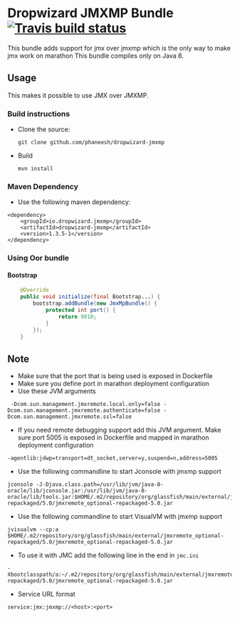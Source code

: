 # Dropwizard JMXMP Bundle [![Travis build status](https://travis-ci.org/phaneesh/dropwizard-jmxmp.svg?branch=master)](https://travis-ci.org/phaneesh/dropwizard-jmxmp)

This bundle adds support for jmx over jmxmp which is the only way to make jmx work on marathon 
This bundle compiles only on Java 8.
 
## Usage
This makes it possible to use JMX over JMXMP.
 
### Build instructions
  - Clone the source:

        git clone github.com/phaneesh/dropwizard-jmxmp

  - Build

        mvn install

### Maven Dependency
* Use the following maven dependency:
```
<dependency>
    <groupId>io.dropwizard.jmxmp</groupId>
    <artifactId>dropwizard-jmxmp</artifactId>
    <version>1.3.5-1</version>
</dependency>
```

### Using Oor bundle

#### Bootstrap
```java
    @Override
    public void initialize(final Bootstrap...) {
        bootstrap.addBundle(new JmxMpBundle() {
            protected int port() {
                return 9010;
            }    
        });
    }
```

## Note
* Make sure that the port that is being used is exposed in Dockerfile
* Make sure you define port in marathon deployment configuration
* Use these JVM arguments 
```
 -Dcom.sun.management.jmxremote.local.only=false -Dcom.sun.management.jmxremote.authenticate=false -Dcom.sun.management.jmxremote.ssl=false
``` 
* If you need remote debugging support add this JVM argument. Make sure port 5005 is exposed in Dockerfile and mapped in marathon deployment configuration
```
-agentlib:jdwp=transport=dt_socket,server=y,suspend=n,address=5005
```
* Use the following commandline to start Jconsole with jmxmp support
```
jconsole -J-Djava.class.path=/usr/lib/jvm/java-8-oracle/lib/jconsole.jar:/usr/lib/jvm/java-8-oracle/lib/tools.jar:$HOME/.m2/repository/org/glassfish/main/external/jmxremote_optional-repackaged/5.0/jmxremote_optional-repackaged-5.0.jar
```
* Use the following commandline to start VisualVM with jmxmp support
```
jvisualvm --cp:a $HOME/.m2/repository/org/glassfish/main/external/jmxremote_optional-repackaged/5.0/jmxremote_optional-repackaged-5.0.jar
```
* To use it with JMC add the following line in the end in ```jmc.ini```
```
-Xbootclasspath/a:~/.m2/repository/org/glassfish/main/external/jmxremote_optional-repackaged/5.0/jmxremote_optional-repackaged-5.0.jar
```

* Service URL format
```
service:jmx:jmxmp://<host>:<port>
```
